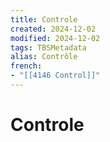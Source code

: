 ```yaml
---
title: Controle
created: 2024-12-02
modified: 2024-12-02
tags: TBSMetadata
alias: Contrôle
french:
- "[[4146 Control]]"
---
```

# Controle
